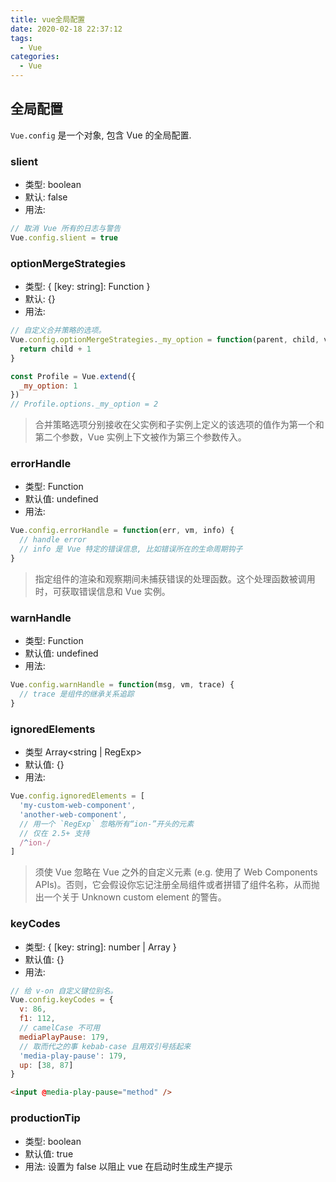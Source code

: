 ```yaml
---
title: vue全局配置
date: 2020-02-18 22:37:12
tags:
  - Vue
categories:
  - Vue
---
```


## 全局配置

`Vue.config` 是一个对象, 包含 Vue 的全局配置.

### slient

- 类型: boolean
- 默认: false
- 用法:

```js
// 取消 Vue 所有的日志与警告
Vue.config.slient = true
```

### optionMergeStrategies

- 类型: { [key: string]: Function }
- 默认: {}
- 用法:

```js
// 自定义合并策略的选项。
Vue.config.optionMergeStrategies._my_option = function(parent, child, vm) {
  return child + 1
}

const Profile = Vue.extend({
  _my_option: 1
})
// Profile.options._my_option = 2
```

> 合并策略选项分别接收在父实例和子实例上定义的该选项的值作为第一个和第二个参数，Vue 实例上下文被作为第三个参数传入。

### errorHandle

- 类型: Function
- 默认值: undefined
- 用法:

```js
Vue.config.errorHandle = function(err, vm, info) {
  // handle error
  // info 是 Vue 特定的错误信息, 比如错误所在的生命周期钩子
}
```

> 指定组件的渲染和观察期间未捕获错误的处理函数。这个处理函数被调用时，可获取错误信息和 Vue 实例。

### warnHandle

- 类型: Function
- 默认值: undefined
- 用法:

```js
Vue.config.warnHandle = function(msg, vm, trace) {
  // trace 是组件的继承关系追踪
}
```

### ignoredElements

- 类型 Array<string | RegExp>
- 默认值: {}
- 用法:

```js
Vue.config.ignoredElements = [
  'my-custom-web-component',
  'another-web-component',
  // 用一个 `RegExp` 忽略所有“ion-”开头的元素
  // 仅在 2.5+ 支持
  /^ion-/
]
```

> 须使 Vue 忽略在 Vue 之外的自定义元素 (e.g. 使用了 Web Components APIs)。否则，它会假设你忘记注册全局组件或者拼错了组件名称，从而抛出一个关于 Unknown custom element 的警告。

### keyCodes

- 类型: { [key: string]: number | Array<number> }
- 默认值: {}
- 用法:

```js
// 给 v-on 自定义键位别名。
Vue.config.keyCodes = {
  v: 86,
  f1: 112,
  // camelCase 不可用
  mediaPlayPause: 179,
  // 取而代之的事 kebab-case 且用双引号括起来
  'media-play-pause': 179,
  up: [38, 87]
}
```

```html
<input @media-play-pause="method" />
```

### productionTip

- 类型: boolean
- 默认值: true
- 用法:
  设置为 false 以阻止 vue 在启动时生成生产提示
